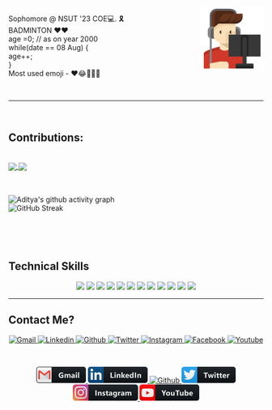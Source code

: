 <!-- # Welcome 😎 -->
<!-- <div>
  <span style="align:center"><img width ="50%" src = "https://github.com/weirdrag08/weirdrag08/blob/main/HelloWorld!.gif" alt= "Welcome"/></span>
  <span style="display: inline; float:left; "><p> Sophomore @ NSUT '23 COE💻. 🎗️ <br>
BADMINTON ♥️❤️ <br>
age =0; // as on year 2000 <br>
while(date == 08 Aug) { <br>
age++; <br>
} <br>
Most used emoji - ❤️😂✌🏻💙</p></span>
</div> -->
<img align="right" src= "https://github.com/weirdrag08/weirdrag08/blob/main/gamer.svg" width="25%">
<p align= "left">
    Sophomore @ NSUT '23 COE💻. 🎗️ <br>
    BADMINTON ♥️❤️ <br>
    age =0; // as on year 2000 <br>
    while(date == 08 Aug) { <br>
    age++; <br>
    } <br>
    Most used emoji - ❤️😂✌🏻💙
</p>

<!--
<img width ="60%" src = "https://github.com/weirdrag08/weirdrag08/blob/main/animated-welcome-image-0112.gif" alt= "Welcome"/>
**weirdrag08/weirdrag08** is a ✨ _special_ ✨ repository because its `README.md` (this file) appears on your GitHub profile.

Here are some ideas to get you started:

- 🔭 I’m currently working on ...
- 🌱 I’m currently learning ...
- 👯 I’m looking to collaborate on ...
- 🤔 I’m looking for help with ...
- 💬 Ask me about ...
- 📫 How to reach me: ...
- 😄 Pronouns: ...
- ⚡ Fun fact: ...
-->

<br>
<hr>
<br>
<h2>Contributions:</h2>

<br>
<a href="https://github-readme-stats.vercel.app/api?username=weirdrag08&show_icons=true&theme=merko">
  <img align="center" src="https://github-readme-stats.vercel.app/api?username=weirdrag08&show_icons=true&theme=merko" />
</a>
<a href="https://github-readme-stats.vercel.app/api/top-langs/?username=weirdrag08&langs_count=10&theme=merko">
  <img align="center" src="https://github-readme-stats.vercel.app/api/top-langs/?username=weirdrag08&langs_count=10&theme=merko" />
</a>

<br>
<br>
<br>


![Aditya's github activity graph](https://activity-graph.herokuapp.com/graph?username=weirdrag08&theme=react-dark)
<br>
![GitHub Streak](https://github-readme-streak-stats.herokuapp.com/?user=weirdrag08&theme=vision-friendly-dark)

<br>
<br>
<br>
<h2>Technical Skills</h2>

<p align ="center">
  <code><img src="https://img.icons8.com/color/48/000000/c-plus-plus-logo.png"/></code>
  <code><img src="https://img.icons8.com/color/48/fa314a/c-programming.png"/></code>
  <code><img src="https://img.icons8.com/color/48/fa314a/python.png"/></code>
  <code><img src="https://img.icons8.com/color/48/000000/html-5.png"/></code>
  <code><img src="https://img.icons8.com/color/48/000000/css3.png"/></code>
  <code><img src="https://img.icons8.com/color/48/000000/javascript-logo-1.png"/></code>
  <code><img src="https://img.icons8.com/dusk/64/4a90e2/php-logo.png"/></code>
  <code><img src="https://img.icons8.com/color/50/000000/bootstrap.png"/></code>
  <code><img src="https://img.icons8.com/ios-filled/50/26e07f/jquery.png"/></code>
  <code><img src="https://img.icons8.com/color/64/000000/git.png"/></code>
  <code><img src="https://img.icons8.com/color/64/000000/github.png"/></code>
  <code><img src="https://img.icons8.com/color/48/fa314a/object.png"/></code>
</p>



<hr>
<h2>Contact Me?</h2>
<!-- <code><img src="https://img.icons8.com/color/64/000000/react-native.png"/></code> -->
<!-- <code><img src="https://img.icons8.com/ios-filled/50/fa314a/database-restore.png"/></code> -->
<p align ="center">
  <a href="mailto:anand.aditya0803@gmail.com/">
    <img src="https://img.shields.io/badge/Gmail-D14836?style=for-the-badge&logo=gmail&logoColor=white" alt="Gmail">
  </a>
  <a href="https://www.linkedin.com/in/aditya-anand-ab47001a9/">
    <img src="https://img.shields.io/badge/LinkedIn-0077B5?style=for-the-badge&logo=linkedin&logoColor=white" alt="Linkedin">
  </a>
  <a href="https://github.com/weirdrag08">
    <img src="https://img.shields.io/badge/GitHub-100000?style=for-the-badge&logo=github&logoColor=white" alt="Github">
  </a>
  <a href="https://twitter.com/anandAd98670736">
    <img src="https://img.shields.io/badge/Twitter-1DA1F2?style=for-the-badge&logo=twitter&logoColor=white" alt="Twitter">
  </a>
  <a href="https://www.instagram.com/_adityaanand00_/">
    <img src="https://img.shields.io/badge/Instagram-E4405F?style=for-the-badge&logo=instagram&logoColor=white" alt="Instagram">
  </a>
  <a href="https://www.facebook.com/profile.php?id=100007799649164">
    <img src="https://img.shields.io/badge/Facebook-1877F2?style=for-the-badge&logo=facebook&logoColor=white" alt="Facebook">
  </a>
  <a href="https://www.youtube.com/channel/UCssGMYRs2yc43FwSXR98MbA">
    <img src="https://img.shields.io/badge/YouTube-FF0000?style=for-the-badge&logo=youtube&logoColor=white" alt="Youtube">
  </a>
</p>

<br>

<p align ="center">
  <a href="mailto:anand.aditya0803@gmail.com/">
    <img src="https://github.com/weirdrag08/weirdrag08/blob/main/gmail.png" alt="Gmail">
  </a>
  <a href="https://www.linkedin.com/in/aditya-anand-ab47001a9/">
    <img src="https://github.com/weirdrag08/weirdrag08/blob/main/linkedin.png" alt="Linkedin">
  </a>
  <a href="https://github.com/weirdrag08">
    <img src="https://img.shields.io/badge/GitHub-100000?style=for-the-badge&logo=github&logoColor=white" alt="Github">
  </a>
  <a href="https://twitter.com/anandAd98670736">
    <img src="https://github.com/weirdrag08/weirdrag08/blob/main/twitter.png" alt="Twitter">
  </a>
  <a href="https://www.instagram.com/_adityaanand00_/">
    <img src="https://github.com/weirdrag08/weirdrag08/blob/main/instagram.png" alt="Instagram">
  </a>
<!--   <a href="https://www.facebook.com/profile.php?id=100007799649164">
    <img src="https://img.shields.io/badge/Facebook-1877F2?style=for-the-badge&logo=facebook&logoColor=white" alt="Facebook">
  </a> -->
  <a href="https://www.youtube.com/channel/UCssGMYRs2yc43FwSXR98MbA">
    <img src="https://github.com/weirdrag08/weirdrag08/blob/main/youtube.png" alt="Youtube">
  </a>
</p>
  
